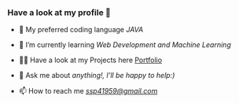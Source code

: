### Have a look at my profile 🤩

- 📄 My preferred coding language *JAVA*

- 🌱 I’m currently learning *Web Development and Machine Learning*

- 👨‍💻 Have a look at my Projects here [Portfolio](https://8hhmg92daiqoi2zynoz36g.on.drv.tw/www.kickstarter__blog/Home.html)

- 💬 Ask me about *anything!, I'll be happy to help:)*

- 📫 How to reach me *ssp41959@gmail.com*

